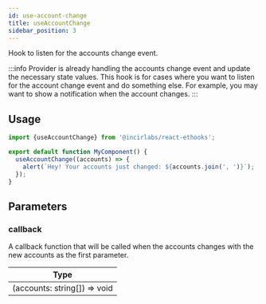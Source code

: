 ```yaml
---
id: use-account-change
title: useAccountChange
sidebar_position: 3
---
```


Hook to listen for the accounts change event.

:::info
Provider is already handling the accounts change event and update the necessary state values.
This hook is for cases where you want to listen for the account change event and do something else.
For example, you may want to show a notification when the account changes.
:::

## Usage

```jsx
import {useAccountChange} from '@incirlabs/react-ethooks';

export default function MyComponent() {
  useAccountChange((accounts) => {
    alert(`Hey! Your accounts just changed: ${accounts.join(', ')}`);
  });
}
```

## Parameters

### callback

A callback function that will be called when the accounts changes with the new accounts as the first parameter.

| Type                         |
| ---------------------------- |
| (accounts: string[]) => void |

